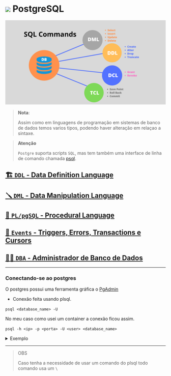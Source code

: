 # <img src="https://wiki.postgresql.org/images/9/9a/PostgreSQL_logo.3colors.540x557.png" width="25px"> PostgreSQL

![sql_diagram](./assets/images/sql_diagram.png)

> **Nota**:
> 
> Assim como em linguagens de programação em sistemas de banco de dados temos varios tipos, podendo haver alteração em relaçao a sintaxe.

> **Atenção**
>
> `Postgre` suporta scripts `SQL`, mas tem também uma interface de linha de comando chamada [psql](https://www.postgresql.org/docs/current/app-psql.html).
>


## [🏗️ `DDL` - Data Definition Language](./ddl.md)

## [🪛 `DML` - Data Manipulation Language](./dml.md)

## [📜 `PL/pgSQL` - Procedural Language](./pl.md)

## [🎉  `Events` - Triggers, Errors, Transactions e Cursors](./events.md)

## [👩‍💼 `DBA` - Administrador de Banco de Dados]()

---

### Conectando-se ao postgres

O postgres possui uma ferramenta gráfica o [PgAdmin](https://www.pgadmin.org/)

- Conexão feita usando plsql.

`psql <database_name> -U`

No meu caso como usei um container a conexão ficou assim.

`psql -h <ip> -p <porta> -U <user> <database_name>`

<details>
  <summary>Exemplo</summary>

`psql -h localhost -p 5432 user school`

</details>

---

> OBS
>
> Caso tenha a necessidade de usar um comando do plsql todo comando usa um `\`